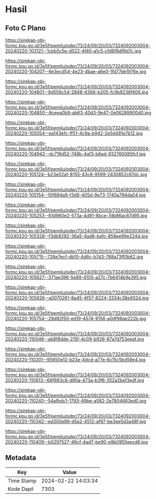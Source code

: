 # Hasil

## Foto C Plano

https://sirekap-obj-formc.kpu.go.id/3e5f/pemilu/pdpr/73/24/09/20/03/7324092003004-20240220-103121--1cbb5c5e-d522-4f40-a1c5-cfd8f8df9d7c.jpg

https://sirekap-obj-formc.kpu.go.id/3e5f/pemilu/pdpr/73/24/09/20/03/7324092003004-20240220-104207--6e3ecd54-4e23-4bae-a6e0-1fd77de1976e.jpg

https://sirekap-obj-formc.kpu.go.id/3e5f/pemilu/pdpr/73/24/09/20/03/7324092003004-20240220-104801--9d556c54-2848-4366-b205-fc9b9238f606.jpg

https://sirekap-obj-formc.kpu.go.id/3e5f/pemilu/pdpr/73/24/09/20/03/7324092003004-20240220-104850--8ceea0b9-ab63-40d3-9e47-0e06289900d0.jpg

https://sirekap-obj-formc.kpu.go.id/3e5f/pemilu/pdpr/73/24/09/20/03/7324092003004-20240220-105054--ea143efc-ff51-4c9a-b942-2e5d481e7b12.jpg

https://sirekap-obj-formc.kpu.go.id/3e5f/pemilu/pdpr/73/24/09/20/03/7324092003004-20240220-104942--dc719d52-748b-4af3-b6ad-932760085fcf.jpg

https://sirekap-obj-formc.kpu.go.id/3e5f/pemilu/pdpr/73/24/09/20/03/7324092003004-20240220-105124--b23e02af-8155-43c8-9599-2430852c67dc.jpg

https://sirekap-obj-formc.kpu.go.id/3e5f/pemilu/pdpr/73/24/09/20/03/7324092003004-20240220-105154--10f694a9-f3d6-405d-9e73-1740a794da04.jpg

https://sirekap-obj-formc.kpu.go.id/3e5f/pemilu/pdpr/73/24/09/20/03/7324092003004-20240220-105253--61d960e2-573a-4d91-8bce-7db86ac67d95.jpg

https://sirekap-obj-formc.kpu.go.id/3e5f/pemilu/pdpr/73/24/09/20/03/7324092003004-20240220-105328--f3db8282-36a5-4ad8-bafc-858ee99e224d.jpg

https://sirekap-obj-formc.kpu.go.id/3e5f/pemilu/pdpr/73/24/09/20/03/7324092003004-20240220-105715--726e7ecf-db10-4d6c-b7d3-788a73ff0b62.jpg

https://sirekap-obj-formc.kpu.go.id/3e5f/pemilu/pdpr/73/24/09/20/03/7324092003004-20240220-105627--371ae396-5e89-4105-a27c-7b6414b9a395.jpg

https://sirekap-obj-formc.kpu.go.id/3e5f/pemilu/pdpr/73/24/09/20/03/7324092003004-20240220-105926--a0070261-8a45-4f57-8224-3334c38e932d.jpg

https://sirekap-obj-formc.kpu.go.id/3e5f/pemilu/pdpr/73/24/09/20/03/7324092003004-20240220-105754--29d92f50-ed19-4574-9156-a0df98ae222b.jpg

https://sirekap-obj-formc.kpu.go.id/3e5f/pemilu/pdpr/73/24/09/20/03/7324092003004-20240220-110046--ab8f8dde-215f-4c09-b926-87a7d753eeaf.jpg

https://sirekap-obj-formc.kpu.go.id/3e5f/pemilu/pdpr/73/24/09/20/03/7324092003004-20240220-110201--95650e12-b23e-4dcd-a77e-6c15c5bd59e4.jpg

https://sirekap-obj-formc.kpu.go.id/3e5f/pemilu/pdpr/73/24/09/20/03/7324092003004-20240220-110613--68f883c8-d90a-473a-b3f6-352a2bef3edf.jpg

https://sirekap-obj-formc.kpu.go.id/3e5f/pemilu/pdpr/73/24/09/20/03/7324092003004-20240220-110240--54afbdc1-1793-49be-a582-2e7804663ed0.jpg

https://sirekap-obj-formc.kpu.go.id/3e5f/pemilu/pdpr/73/24/09/20/03/7324092003004-20240220-110342--ed300e89-d5a2-4512-af97-be3ee5d3a48f.jpg

https://sirekap-obj-formc.kpu.go.id/3e5f/pemilu/pdpr/73/24/09/20/03/7324092003004-20240220-110409--b0297527-46cf-4ad7-be90-e9b0955eecd6.jpg


## Metadata

| Key        | Value               |
| ---------- | ------------------- |
| Time Stamp | 2024-02-22 14:03:34 |
| Kode Dapil | 7303                |



